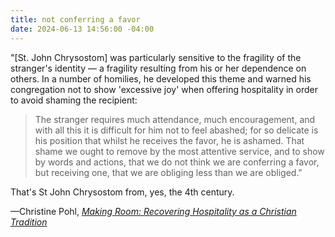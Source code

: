 ```yaml
---
title: not conferring a favor
date: 2024-06-13 14:56:00 -04:00
---
```


"[St. John Chrysostom] was particularly sensitive to the fragility of the stranger's identity — a fragility resulting from his or her dependence on others. In a number of homilies, he developed this theme and warned his congregation not to show 'excessive joy' when offering hospitality in order to avoid shaming the recipient:

>The stranger requires much attendance, much encouragement, and with all this it is difficult for him not to feel abashed; for so delicate is his position that whilst he receives the favor, he is ashamed. That shame we ought to remove by the most attentive service, and to show by words and actions, that we do not think we are conferring a favor, but receiving one, that we are obliging less than we are obliged."

That's St John Chrysostom from, yes, the 4th century.

—Christine Pohl, *[Making Room: Recovering Hospitality as a Christian Tradition](https://www.eerdmans.com/9780802883810/making-room-25th-anniversary-edition/)*